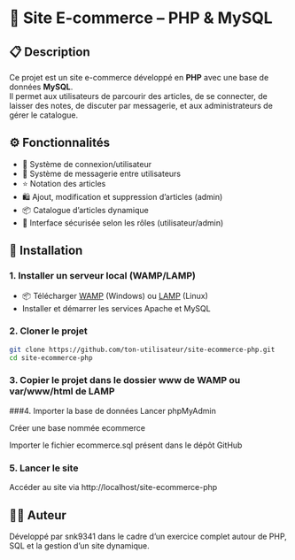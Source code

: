 # 🛒 Site E-commerce – PHP & MySQL

## 📋 Description

Ce projet est un site e-commerce développé en **PHP** avec une base de données **MySQL**.  
Il permet aux utilisateurs de parcourir des articles, de se connecter, de laisser des notes, de discuter par messagerie, et aux administrateurs de gérer le catalogue.

## ⚙️ Fonctionnalités

- 👤 Système de connexion/utilisateur
- 💬 Système de messagerie entre utilisateurs
- ⭐ Notation des articles
- 🛍️ Ajout, modification et suppression d’articles (admin)
- 📦 Catalogue d’articles dynamique
- 🔐 Interface sécurisée selon les rôles (utilisateur/admin)

## 🚀 Installation

### 1. Installer un serveur local (WAMP/LAMP)

- 📦 Télécharger [WAMP](https://www.wampserver.com/) (Windows) ou [LAMP](https://doc.ubuntu-fr.org/lamp) (Linux)
- Installer et démarrer les services Apache et MySQL

### 2. Cloner le projet

```bash
git clone https://github.com/ton-utilisateur/site-ecommerce-php.git
cd site-ecommerce-php
```

### 3. Copier le projet dans le dossier www de WAMP ou var/www/html de LAMP

###4. Importer la base de données
Lancer phpMyAdmin

Créer une base nommée ecommerce

Importer le fichier ecommerce.sql présent dans le dépôt GitHub

### 5. Lancer le site
Accéder au site via http://localhost/site-ecommerce-php

## 🙋‍♂️ Auteur
Développé par snk9341 dans le cadre d’un exercice complet autour de PHP, SQL et la gestion d’un site dynamique.
